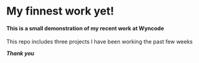 # My finnest work yet!

#### This is a small demonstration of my recent work at **Wyncode**

This repo includes three projects I have been working the past few weeks

**_Thank you_**